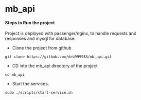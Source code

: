 # mb_api

#### Steps to Run the project

Project is deployed with passenger/nginx, to handle requests and responses and mysql for database.

- Clone the project from github
```
git clone https://github.com/deb999983/mb_api.git
```

- CD into the mb_api directory of the project
```
cd mb_api
```

- Start the services.
```
sudo ./scripts/start-service.sh
```


